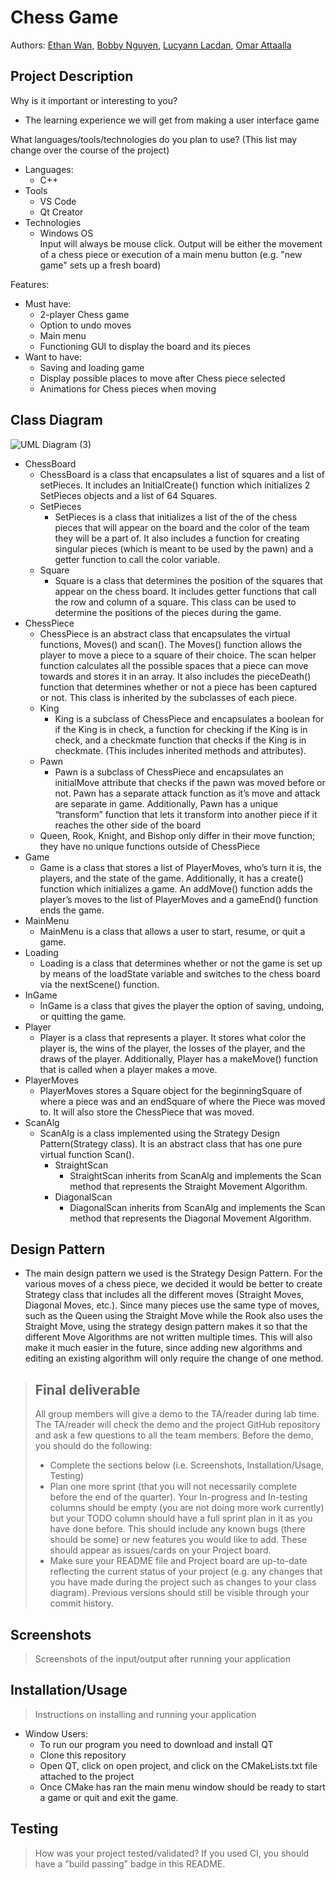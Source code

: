 # Chess Game
 
Authors: [Ethan Wan](https://github.com/ELW123),
         [Bobby Nguyen](https://github.com/HollowGrimm),
         [Lucyann Lacdan](https://github.com/Llucy14),
         [Omar Attaalla](https://github.com/OmarAttaalla)
 
## Project Description
Why is it important or interesting to you?
* The learning experience we will get from making a user interface game

What languages/tools/technologies do you plan to use? (This list may change over the course of the project)
* Languages:
  * C++
* Tools
  * VS Code
  * Qt Creator
* Technologies
  * Windows OS  
Input will always be mouse click. Output will be either the movement of a chess piece or execution of a main menu button (e.g. "new game" sets up a fresh board)  

Features:
* Must have:
  * 2-player Chess game
  * Option to undo moves
  * Main menu
  * Functioning GUI to display the board and its pieces
* Want to have:
  * Saving and loading game
  * Display possible places to move after Chess piece selected
  * Animations for Chess pieces when moving

## Class Diagram
![UML Diagram (3)](https://user-images.githubusercontent.com/51334912/155409991-dd7555f3-43f9-4700-a321-74ac01e69200.png)
* ChessBoard
  * ChessBoard is a class that encapsulates a list of squares and a list of setPieces. It includes an InitialCreate() function which initializes 2 SetPieces objects and a list of 64 Squares.
  * SetPieces
    * SetPieces is a class that initializes a list of the of the chess pieces that will appear on the board and the color of the team they will be a part of. It also includes a function for creating singular pieces (which is meant to be used by the pawn) and a getter function to call the color variable.
  * Square
    * Square is a class that determines the position of the squares that appear on the chess board. It includes getter functions that call the row and column of a square. This class can be used to determine the positions of the pieces during the game.
* ChessPiece
  * ChessPiece is an abstract class that encapsulates the virtual functions, Moves() and scan(). The Moves() function allows the player to move a piece to a square of their choice. The scan helper function calculates all the possible spaces that a piece can move towards and stores it in an array. It also includes the pieceDeath() function that determines whether or not a piece has been captured or not. This class is inherited by the subclasses of each piece.
  * King
    * King is a subclass of ChessPiece and encapsulates a boolean for if the King is in check, a function for checking if the King is in check, and a checkmate function that checks if the King is in checkmate. (This includes inherited methods and attributes).
  * Pawn
    * Pawn is a subclass of ChessPiece and encapsulates an initialMove attribute that checks if the pawn was moved before or not. Pawn has a separate attack function as it’s move and attack are separate in game. Additionally, Pawn has a unique “transform” function that lets it transform into another piece if it reaches the other side of the board
  * Queen, Rook, Knight, and Bishop only differ in their move function; they have no unique functions outside of ChessPiece
* Game
  * Game is a class that stores a list of PlayerMoves, who’s turn it is, the players, and the state of the game. Additionally, it has a create() function which initializes a game. An addMove() function adds the player’s moves to the list of PlayerMoves and a gameEnd() function ends the game.
* MainMenu
  * MainMenu is a class that allows a user to start, resume, or quit a game. 
* Loading
  * Loading is a class that determines whether or not the game is set up by means of the loadState variable and switches to the chess board via the nextScene() function.
* InGame
  * InGame is a class that gives the player the option of saving, undoing, or quitting the game.
* Player
  * Player is a class that represents a player. It stores what color the player is, the wins of the player, the losses of the player, and the draws of the player. Additionally, Player has a makeMove() function that is called when a player makes a move.
* PlayerMoves
  * PlayerMoves stores a Square object for the beginningSquare of where a piece was and an endSquare of where the Piece was moved to. It will also store the ChessPiece that was moved.
* ScanAlg
  * ScanAlg is a class implemented using the Strategy Design Pattern(Strategy class). It is an abstract class that has one pure virtual function Scan().
    * StraightScan
      * StraightScan inherits from ScanAlg and implements the Scan method that represents the Straight Movement Algorithm.
    * DiagonalScan
      * DiagonalScan inherits from ScanAlg and implements the Scan method that represents the Diagonal Movement Algorithm.
## Design Pattern
* The main design pattern we used is the Strategy Design Pattern. For the various moves of a chess piece, we decided it would be better to create Strategy class that includes all the different moves (Straight Moves, Diagonal Moves, etc.). Since many pieces use the same type of moves, such as the Queen using the Straight Move while the Rook also uses the Straight Move, using the strategy design pattern makes it so that the different Move Algorithms are not written multiple times. This will also make it much easier in the future, since adding new algorithms and editing an existing algorithm will only require the change of one method.

 > ## Final deliverable
 > All group members will give a demo to the TA/reader during lab time. The TA/reader will check the demo and the project GitHub repository and ask a few questions to all the team members. 
 > Before the demo, you should do the following:
 > * Complete the sections below (i.e. Screenshots, Installation/Usage, Testing)
 > * Plan one more sprint (that you will not necessarily complete before the end of the quarter). Your In-progress and In-testing columns should be empty (you are not doing more work currently) but your TODO column should have a full sprint plan in it as you have done before. This should include any known bugs (there should be some) or new features you would like to add. These should appear as issues/cards on your Project board.
 > * Make sure your README file and Project board are up-to-date reflecting the current status of your project (e.g. any changes that you have made during the project such as changes to your class diagram). Previous versions should still be visible through your commit history. 
 
 ## Screenshots
 > Screenshots of the input/output after running your application
 ## Installation/Usage
 > Instructions on installing and running your application
 * Window Users:
   * To run our program you need to download and install QT
   * Clone this repository
   * Open QT, click on open project, and click on the CMakeLists.txt file attached to the project
   * Once CMake has ran the main menu window should be ready to start a game or quit and exit the game.
 > 
 ## Testing
 > How was your project tested/validated? If you used CI, you should have a "build passing" badge in this README.
 
